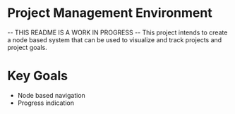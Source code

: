 Project Management Environment
=====================================
-- THIS README IS A WORK IN PROGRESS --
This project intends to create a node based system that can be used to
visualize and track projects and project goals.


Key Goals
======================================
* Node based navigation
* Progress indication